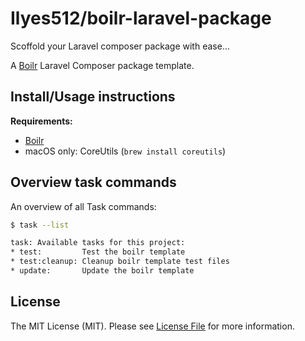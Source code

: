 # Ilyes512/boilr-laravel-package

Scoffold your Laravel composer package with ease...

A [Boilr](https://github.com/Ilyes512/boilr) Laravel Composer package template.

## Install/Usage instructions

**Requirements:**
- [Boilr](https://github.com/Ilyes512/boilr#installation)
- macOS only: CoreUtils (`brew install coreutils`)

## Overview task commands

An overview of all Task commands:

```bash
$ task --list

task: Available tasks for this project:
* test:         Test the boilr template
* test:cleanup: Cleanup boilr template test files
* update:       Update the boilr template
```

## License

The MIT License (MIT). Please see [License File](LICENSE) for more information.
